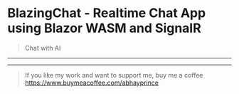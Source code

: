 # BlazingChat - Realtime Chat App using Blazor WASM and SignalR

> Chat with AI
---------------------------------------



-------------------------------

> If you like my work and want to support me, buy me a coffee https://www.buymeacoffee.com/abhayprince
